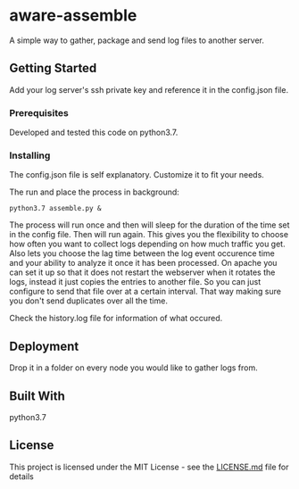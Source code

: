 # aware-assemble 

A simple way to gather, package and send log files to another server.

## Getting Started

Add your log server's ssh private key and reference it in the config.json file.

### Prerequisites

Developed and tested this code on python3.7.

### Installing

The config.json file is self explanatory. Customize it to fit your needs.

The run and place the process in background:

```
python3.7 assemble.py &
```

The process will run once and then will sleep for the duration of the time set in the config file. Then will run again. This gives you the flexibility to choose how often you want to collect logs depending on how much traffic you get. Also lets you choose the lag time between the log event occurence time and your ability to analyze it once it has been processed. On apache you can set it up so that it does not restart the webserver when it rotates the logs, instead it just copies the entries to another file. So you can just configure to send that file over at a certain interval. That way making sure you don't send duplicates over all the time.

Check the history.log file for information of what occured.

## Deployment

Drop it in a folder on every node you would like to gather logs from.

## Built With

python3.7

## License

This project is licensed under the MIT License - see the [LICENSE.md](LICENSE.md) file for details
